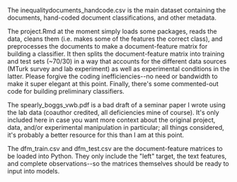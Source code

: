 The inequalitydocuments_handcode.csv is the main dataset containing the documents, hand-coded document classifications, and other metadata.

The project.Rmd at the moment simply loads some packages, reads the data, cleans them (i.e. makes some of the features the correct class), and preprocesses the documents to make a document-feature matrix for building a classifier. It then splits the document-feature matrix into training and test sets (~70/30) in a way that accounts for the different data sources (MTurk survey and lab experiment) as well as experimental conditions in the latter. Please forgive the coding inefficiencies--no need or bandwidth to make it super elegant at this point. Finally, there's some commented-out code for building preliminary classifiers.

The spearly_boggs_vwb.pdf is a bad draft of a seminar paper I wrote using the lab data (coauthor credited, all deficiencies mine of course). It's only included here in case you want more context about the original project, data, and/or experimental manipulation in particular; all things considered, it's probably a better resource for this than I am at this point.

The dfm_train.csv and dfm_test.csv are the document-feature matrices to be loaded into Python. They only include the "left" target, the text features, and complete observations--so the matrices themselves should be ready to input into models. 
